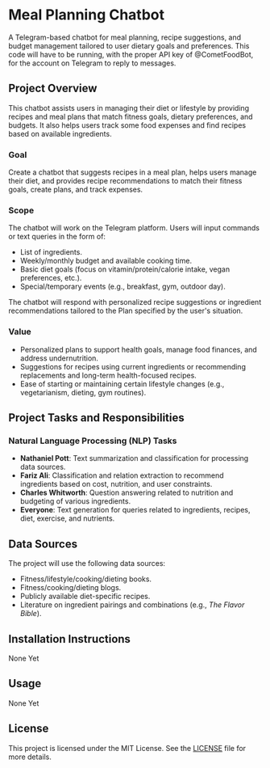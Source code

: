 # Meal Planning Chatbot

A Telegram-based chatbot for meal planning, recipe suggestions, and budget management tailored to user dietary goals and preferences. This code will have to be running, with the proper API key of @CometFoodBot, for the account on Telegram to reply to messages.

## Project Overview
This chatbot assists users in managing their diet or lifestyle by providing recipes and meal plans that match fitness goals, dietary preferences, and budgets. It also helps users track some food expenses and find recipes based on available ingredients.

### Goal
Create a chatbot that suggests recipes in a meal plan, helps users manage their diet, and provides recipe recommendations to match their fitness goals, create plans, and track expenses.

### Scope
The chatbot will work on the Telegram platform. Users will input commands or text queries in the form of:
- List of ingredients.
- Weekly/monthly budget and available cooking time.
- Basic diet goals (focus on vitamin/protein/calorie intake, vegan preferences, etc.).
- Special/temporary events (e.g., breakfast, gym, outdoor day).

The chatbot will respond with personalized recipe suggestions or ingredient recommendations tailored to the Plan specified by the user's situation.

### Value
- Personalized plans to support health goals, manage food finances, and address undernutrition.
- Suggestions for recipes using current ingredients or recommending replacements and long-term health-focused recipes.
- Ease of starting or maintaining certain lifestyle changes (e.g., vegetarianism, dieting, gym routines).

## Project Tasks and Responsibilities

### Natural Language Processing (NLP) Tasks
- **Nathaniel Pott**: Text summarization and classification for processing data sources.
- **Fariz Ali**: Classification and relation extraction to recommend ingredients based on cost, nutrition, and user constraints.
- **Charles Whitworth**: Question answering related to nutrition and budgeting of various ingredients.
- **Everyone**: Text generation for queries related to ingredients, recipes, diet, exercise, and nutrients.

## Data Sources
The project will use the following data sources:
- Fitness/lifestyle/cooking/dieting books.
- Fitness/cooking/dieting blogs.
- Publicly available diet-specific recipes.
- Literature on ingredient pairings and combinations (e.g., *The Flavor Bible*).

## Installation Instructions
None Yet

## Usage
None Yet

## License
This project is licensed under the MIT License. See the [LICENSE](LICENSE) file for more details.
